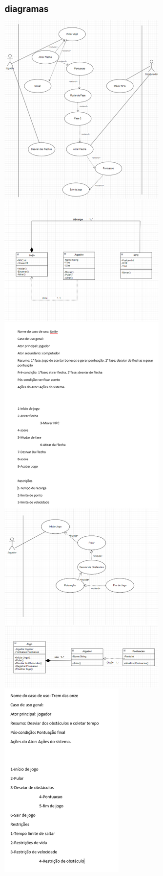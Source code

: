 # diagramas
<img src='img/1.png' />
<img src='img/2.png' />
<img src='img/3.png' />
<img src='img/4.png' />
<img src='img/5.png' />
<img src='img/6.png' />
